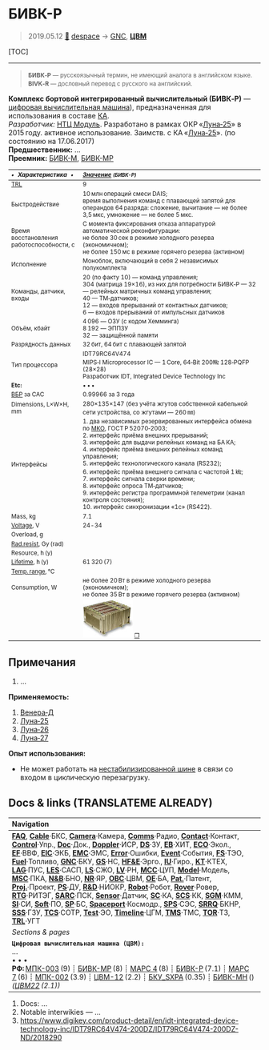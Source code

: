 # БИВК-Р
> 2019.05.12 [🚀](../index/index.md) [despace](index.md) → [GNC](gnc.md), **[ЦВМ](obc.md)**

[TOC]

---

> <small>**БИВК‑Р** — русскоязычный термин, не имеющий аналога в английском языке. **BIVK‑R** — дословный перевод с русского на английский.</small>

**Комплекс бортовой интегрированный вычислительный (БИВК‑Р)** — [цифровая вычислительная машина](obc.md)), предназначенная для использования в составе [КА](sc.md).  
*Разработчик:* [НТЦ Модуль](zz_ntc_module.md). Разработано в рамках ОКР «[Луна‑25](луна_25.md)» в 2015 году. активное использование. Заимств. с КА «[Луна‑25](луна_25.md)». (по состоянию на 17.06.2017)  
**Предшественник:** …  
**Преемник:** [БИВК-М](бивк_м.md), [БИВК-МР](bivk_mr.md)

<small>

|*•    Характеристика    •*|*[Значение](si.md) <small>(БИВК-Р)</small>*|
|:--|:--|
|[TRL](trl.md)|9|
|Быстродействие|10 млн операций смеси DAIS;<br> время выполнения команд с плавающей запятой для операндов 64 разряда: сложение, вычитание — не более 3,5 мкс, умножение — не более 5 мкс.|
|Время восстановления<br> работоспособности, с|С момента фиксирования отказа аппаратурой автоматической реконфигурации:<br> не более 30 сек в режиме холодного резерва (экономичном);<br>  не более 150 мс в режиме горячего резерва (активном)|
|Исполнение|Моноблок, включающий в себя 2 независимых полукомплекта|
|Команды,   датчики,   входы|20 (по факту 10) — команд управления;<br> 304 (матрица 19×16), из них для потребности БИВК‑Р — 32 — релейных матричных команд управления;<br> 40 — ТМ‑датчиков;<br> 12 — входов прерываний от контактных датчиков;<br> 6 — входов прерываний от импульсных датчиков|
|Объём, кбайт|4 096 — ОЗУ (с кодом Хемминга)<br> 8 192 — ЭППЗУ<br> 32 — защищённой памяти|
|Разрядность данных|32 бит, 64 бит с плавающей запятой|
|Тип процессора|IDT79RC64V474<br> MIPS‑I Microprocessor IC — 1 Core, 64‑Bit 200㎒ 128‑PQFP (28×28)<br> Разработчик IDT, Integrated Device Technology Inc|
|**Etc:**|• • •|
|[ВБР](srrq.md) за САС|0.99966 за 3 года|
|Dimensions, L×W×H, mm|280×135×147 (без учёта жгутов собственной кабельной сети устройства, со жгутами — 260 ㎜)|
|Интерфейсы|1. два независимых резервированных интерфейса обмена по [МКО](mil_std_1553b.md), ГОСТ Р 52070‑2003;<br>  2. интерфейс приёма внешних прерываний;<br>  3. интерфейс для выдачи релейных команд на БА КА;<br>  4. интерфейс приёма внешних релейных команд управления;<br>  5. интерфейс технологического канала (RS232);<br>  6. интерфейс приёма внешнего сигнала с частотой 1 ㎑;<br>  7. интерфейс сигнала сверки времени;<br>  8. интерфейс опроса ТМ‑датчиков;<br>  9. интерфейс регистра программной телеметрии (канал контроля состояния);<br>  10. интерфейс синхронизации «1с» (RS422).|
|Mass, kg|7.1|
|[Voltage](voltage.md), V|24 ‑ 34|
|Overload, g||
|[Rad.resist](ion_rad.md), Gy (rad)||
|Resource, h (y)||
|[Lifetime](lifetime.md), h (y)|61 320 (7)|
|[Temp. range](tcs.md), ℃||
|Consumption, W|не более 20 Вт в режиме холодного резерва (экономичном);<br> не более 35 Вт в режиме горячего резерва (активном)|
||![](f/cpu/bivk_thumb.jpg) [❐](f/cpu/bivk.png)|

</small>



<p style="page-break-after:always"> </p>

## Примечания
   1. …

**Применяемость:**

   1. [Венера‑Д](венера‑д.md)
   1. [Луна‑25](луна_25.md)
   1. [Луна‑26](луна_26.md)
   1. [Луна‑27](луна_27.md)

**Опыт использования:**

   - Не может работать на [нестабилизированной шине](voltage.md) в связи со входом в циклическую перезагрузку.



<p style="page-break-after:always"> </p>

## Docs & links (TRANSLATEME ALREADY)
|Navigation|
|:--|
|**[FAQ](faq.md)**, **[Cable](cable.md)**·БКС, **[Camera](cam.md)**·Камера, **[Comms](comms.md)**·Радио, **[Contact](contact.md)**·Контакт, **[Control](control.md)**·Упр., **[Doc](doc.md)**·Док., **[Doppler](doppler.md)**·ИСР, **[DS](ds.md)**·ЗУ, **[EB](eb.md)**·ХИТ, **[ECO](ecology.md)**·Экол., **[EF](ef.md)**·ВВФ, **[ElC](elc.md)**·ЭКБ, **[EMC](emc.md)**·ЭМС, **[Error](error.md)**·Ошибки, **[Event](event.md)**·События, **[FS](fs.md)**·ТЭО, **[Fuel](fuel.md)**·Топливо, **[GNC](gnc.md)**·БКУ, **[GS](scs.md)**·НС, **[HF&E](hfe.md)**·Эрго., **[IU](iu.md)**·Гиро., **[KT](kt.md)**·КТЕХ, **[LAG](lag.md)**·ПУC, **[LES](les.md)**·САСП, **[LS](ls.md)**·СЖО, **[LV](lv.md)**·РН, **[MCC](mcc.md)**·ЦУП, **[Model](model.md)**·Модель, **[MSC](sc.md)**·ПКА, **[N&B](nnb.md)**·БНО, **[NR](nr.md)**·ЯР, **[OBC](obc.md)**·ЦВМ, **[OE](oe.md)**·БА, **[Pat.](патент.md)**·Патент, **[Proj.](project.md)**·Проект, **[PS](ps.md)**·ДУ, **[R&D](rnd.md)**·НИОКР, **[Robot](robotics.md)**·Робот, **[Rover](rover.md)**·Ровер, **[RTG](rtg.md)**·РИТЭГ, **[SARC](sarc.md)**·ПСК, **[Sensor](sensor.md)**·Датчик, **[SC](sc.md)**·КА, **[SCS](scs.md)**·КК, **[SGM](sgm.md)**·КММ, **[SI](si.md)**·СИ, **[Soft](soft.md)**·ПО, **[SP](sp.md)**·БС, **[Spaceport](spaceport.md)**·Космодр., **[SPS](sps.md)**·СЭС, **[SRRQ](srrq.md)**·БКНР, **[SSS](sss.md)**·ГЗУ, **[TCS](tcs.md)**·СОТР, **[Test](test.md)**·ЭО, **[Timeline](timeline.md)**·ЦГМ, **[TMS](tms.md)**·ТМС, **[TOR](tor.md)**·ТЗ, **[TRL](trl.md)**·УГТ|
|*Sections & pages*|
|**`Цифровая вычислительная машина (ЦВМ):`**<br> … <br>• • •<br> **РФ:** [МПК-003](mpk_003.md) (9) ┊ [БИВК-МР](bivk_mr.md) (8) ┊ [МАРС 4](mars_4.md) (8) ┊ [БИВК-Р](bivk_r.md) (7.1) ┊ [МАРС 7](mars_7.md) (6) ┊ [МПК-002](mpk2.md) (3.9) ┊ [ЦВМ-12](cvm_12.md) (2.2) ┊ [БКУ_SXPA](bku_sxpa.md) (0.35) ┊ [БИВК-МН](бивк‑мн.md) () *([ЦВМ22](cvm22.md) (2.1))*|

   1. Docs: …
   1. Notable interwikies — …
   1. <https://www.digikey.com/product-detail/en/idt-integrated-device-technology-inc/IDT79RC64V474-200DZ/IDT79RC64V474-200DZ-ND/2018290>

